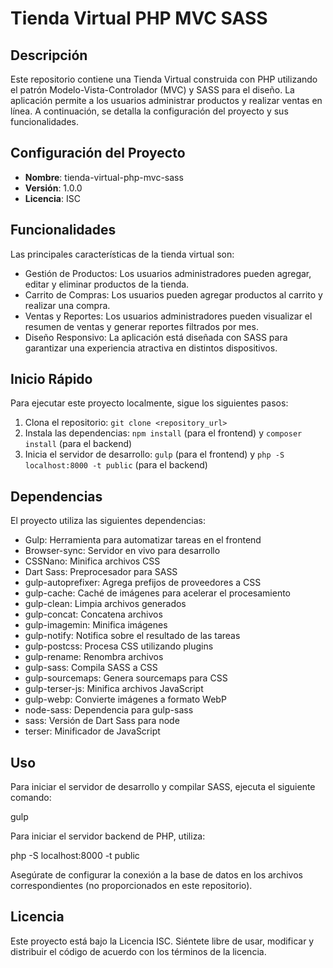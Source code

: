 # Tienda Virtual PHP MVC SASS


## Descripción

Este repositorio contiene una Tienda Virtual construida con PHP utilizando el patrón Modelo-Vista-Controlador (MVC) y SASS para el diseño. La aplicación permite a los usuarios administrar productos y realizar ventas en línea. A continuación, se detalla la configuración del proyecto y sus funcionalidades.

## Configuración del Proyecto

- **Nombre**: tienda-virtual-php-mvc-sass
- **Versión**: 1.0.0
- **Licencia**: ISC

## Funcionalidades

Las principales características de la tienda virtual son:

- Gestión de Productos: Los usuarios administradores pueden agregar, editar y eliminar productos de la tienda.
- Carrito de Compras: Los usuarios pueden agregar productos al carrito y realizar una compra.
- Ventas y Reportes: Los usuarios administradores pueden visualizar el resumen de ventas y generar reportes filtrados por mes.
- Diseño Responsivo: La aplicación está diseñada con SASS para garantizar una experiencia atractiva en distintos dispositivos.

## Inicio Rápido

Para ejecutar este proyecto localmente, sigue los siguientes pasos:

1. Clona el repositorio: `git clone <repository_url>`
2. Instala las dependencias: `npm install` (para el frontend) y `composer install` (para el backend)
3. Inicia el servidor de desarrollo: `gulp` (para el frontend) y `php -S localhost:8000 -t public` (para el backend)

## Dependencias

El proyecto utiliza las siguientes dependencias:

- Gulp: Herramienta para automatizar tareas en el frontend
- Browser-sync: Servidor en vivo para desarrollo
- CSSNano: Minifica archivos CSS
- Dart Sass: Preprocesador para SASS
- gulp-autoprefixer: Agrega prefijos de proveedores a CSS
- gulp-cache: Caché de imágenes para acelerar el procesamiento
- gulp-clean: Limpia archivos generados
- gulp-concat: Concatena archivos
- gulp-imagemin: Minifica imágenes
- gulp-notify: Notifica sobre el resultado de las tareas
- gulp-postcss: Procesa CSS utilizando plugins
- gulp-rename: Renombra archivos
- gulp-sass: Compila SASS a CSS
- gulp-sourcemaps: Genera sourcemaps para CSS
- gulp-terser-js: Minifica archivos JavaScript
- gulp-webp: Convierte imágenes a formato WebP
- node-sass: Dependencia para gulp-sass
- sass: Versión de Dart Sass para node
- terser: Minificador de JavaScript

## Uso

Para iniciar el servidor de desarrollo y compilar SASS, ejecuta el siguiente comando:

gulp



Para iniciar el servidor backend de PHP, utiliza:

php -S localhost:8000 -t public



Asegúrate de configurar la conexión a la base de datos en los archivos correspondientes (no proporcionados en este repositorio).



## Licencia

Este proyecto está bajo la Licencia ISC. Siéntete libre de usar, modificar y distribuir el código de acuerdo con los términos de la licencia.